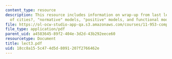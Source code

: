```yaml
---
content_type: resource
description: This resource includes information on wrap-up from last lecture,models
  of cities?, "normative" models, "positive" models, and functional models.
file: https://ol-ocw-studio-app-qa.s3.amazonaws.com/courses/11-953-comparative-land-use-and-transportation-planning-spring-2006/18cc8a155c474d5d8091207f2766462e_lect3.pdf
file_type: application/pdf
parent_uid: a4583645-89f2-404e-3d2d-43b292eece60
resourcetype: Document
title: lect3.pdf
uid: 18cc8a15-5c47-4d5d-8091-207f2766462e
---
```

